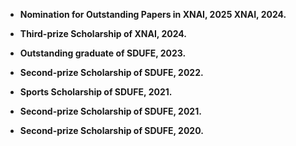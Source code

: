- <strong> Nomination for Outstanding Papers in XNAI, 2025<strong> XNAI, 2024.

- Third-prize Scholarship of XNAI, 2024.

- Outstanding graduate of SDUFE, 2023.

- Second-prize Scholarship of SDUFE, 2022.

- Sports Scholarship of SDUFE, 2021.

- Second-prize Scholarship of SDUFE, 2021.

- Second-prize Scholarship of SDUFE, 2020.
